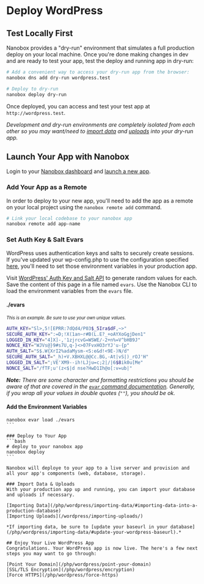 # Deploy WordPress

## Test Locally First
Nanobox provides a "dry-run" environment that simulates a full production deploy on your local machine. Once you're done making changes in dev and are ready to test your app, test the deploy and running app in dry-run:

```bash
# Add a convenient way to access your dry-run app from the browser:
nanobox dns add dry-run wordpress.test

# Deploy to dry-run
nanobox deploy dry-run
```

Once deployed, you can access and test your test app at `http://wordpress.test`.

*Development and dry-run environments are completely isolated from each other so you may want/need to [import data](/php/wordpress/importing-data) and [uploads](/php/wordpress/importing-uploads) into your dry-run app.*


## Launch Your App with Nanobox
Login to your [Nanobox dashboard](https://dashboard.nanobox.io) and [launch a new app](https://docs.nanobox.io/workflow/launch-app/).

### Add Your App as a Remote
In order to deploy to your new app, you'll need to add the app as a remote on your local project using the `nanobox remote add` command.

```bash
# Link your local codebase to your nanobox app
nanobox remote add app-name
```

### Set Auth Key & Salt Evars
WordPress uses authentication keys and salts to securely create sessions. If you've updated your wp-config.php to use the configuration specified [here](/php/wordpress//#setup-auth-keys-salts), you'll need to set those environment variables in your production app.

Visit [WordPress' Auth Key and Salt API](https://api.wordpress.org/secret-key/1.1/salt/) to generate random values for each. Save the content of this page in a file named `evars`. Use the Nanobox CLI to load the environment variables from the `evars` file.

#### ./evars
<em style="font-size: .8em">This is an example. Be sure to use your own unique values.</em>

```bash
AUTH_KEY="Sl>,5![EPRR:7dQd4/P03$_5Ira$dF,~>"
SECURE_AUTH_KEY=":=D;!X(1an~r#B(L.E?_+oAYXoGgjDen1"
LOGGED_IN_KEY="4]X]-,'1zjrcvG=WSWE/-2+n%=V^bHB9J"
NONCE_KEY="WJVs@}9#s7U,q-}<>07FvxHO3rYJ'u-{p"
AUTH_SALT="S$.W{XrI2%adaMysm-<S:e&d!<9E-)N/d"
SECURE_AUTH_SALT="_h)+V.XBHXL@@Cc.BG,-At|vS|)_rOJ'H"
LOGGED_IN_SALT=";VE'XM9--ih!LJju=c;2|/|6$8ik0u[Me"
NONCE_SALT="/fTF;u'(z<$|d nse?HwD1Ih@o[:v=ub|"
```

_**Note:** There are some character and formatting restrictions you should be aware of that are covered in the [`evar` command documentation](https://docs.nanobox.io/cli/evar/#environment-variable-files). Generally, if you wrap all your values in double quotes (_`""`_), you should be ok._

#### Add the Environment Variables
````
nanobox evar load ./evars
```

### Deploy to Your App
```bash
# deploy to your nanobox app
nanobox deploy
```

Nanobox will deploye to your app to a live server and provision and all your app's components (web, database, storage).

### Import Data & Uploads
With your production app up and running, you can import your database and uploads if necessary.

[Importing Data](/php/wordpress/importing-data/#importing-data-into-a-production-database)  
[Importing Uploads](/wordpress/importing-uploads/)

*If importing data, be sure to [update your baseurl in your database](/php/wordpress/importing-data/#update-your-wordpress-baseurl).*

## Enjoy Your Live WordPress App
Congratulations. Your WordPress app is now live. The here's a few next steps you may want to go through:

[Point Your Domain](/php/wordpress/point-your-domain)  
[SSL/TLS Encryption](/php/wordpress/encryption)  
[Force HTTPS](/php/wordpress/force-https)
